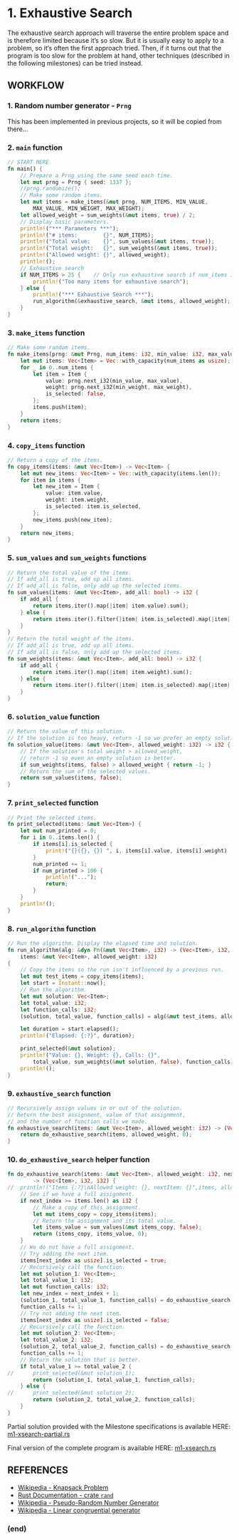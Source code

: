 # 1. Exhaustive Search
The exhaustive search approach will traverse the entire problem space and is therefore limited because it’s so slow. But it is usually easy to apply to a problem, so it’s often the first approach tried. Then, if it turns out that the program is too slow for the problem at hand, other techniques (described in the following milestones) can be tried instead.
## WORKFLOW
### 1. Random number generator - `Prng`
This has been implemented in previous projects, so it will be copied from there...
### 2. `main` function
``` rust
// START HERE
fn main() {
    // Prepare a Prng using the same seed each time.
    let mut prng = Prng { seed: 1337 };
    //prng.randomize();
    // Make some random items.
    let mut items = make_items(&mut prng, NUM_ITEMS, MIN_VALUE,
        MAX_VALUE, MIN_WEIGHT, MAX_WEIGHT);
    let allowed_weight = sum_weights(&mut items, true) / 2;
    // Display basic parameters.
    println!("*** Parameters ***");
    println!("# items:        {}", NUM_ITEMS);
    println!("Total value:    {}", sum_values(&mut items, true));
    println!("Total weight:   {}", sum_weights(&mut items, true));
    println!("Allowed weight: {}", allowed_weight);
    println!();
    // Exhaustive search
    if NUM_ITEMS > 25 {    // Only run exhaustive search if num_items is small enough.
        println!("Too many items for exhaustive search");
    } else {
        println!("*** Exhaustive Search ***");
        run_algorithm(&exhaustive_search, &mut items, allowed_weight);
    }
}
```
### 3. `make_items` function
``` rust
// Make some random items.
fn make_items(prng: &mut Prng, num_items: i32, min_value: i32, max_value: i32, min_weight: i32, max_weight: i32) -> Vec<Item> {
    let mut items: Vec<Item> = Vec::with_capacity(num_items as usize);
    for _ in 0..num_items {
        let item = Item {
            value: prng.next_i32(min_value, max_value),
            weight: prng.next_i32(min_weight, max_weight),
            is_selected: false,
        };
        items.push(item);
    }
    return items;
}
```
### 4. `copy_items` function
``` rust
// Return a copy of the items.
fn copy_items(items: &mut Vec<Item>) -> Vec<Item> {
    let mut new_items: Vec<Item> = Vec::with_capacity(items.len());
    for item in items {
        let new_item = Item {
            value: item.value,
            weight: item.weight,
            is_selected: item.is_selected,
        };
        new_items.push(new_item);
    }
    return new_items;
}
```
### 5. `sum_values` and `sum_weights` functions
``` rust
// Return the total value of the items.
// If add_all is true, add up all items.
// If add_all is false, only add up the selected items.
fn sum_values(items: &mut Vec<Item>, add_all: bool) -> i32 {
    if add_all {
        return items.iter().map(|item| item.value).sum();
    } else {
        return items.iter().filter(|item| item.is_selected).map(|item| item.value).sum();
    }
}
// Return the total weight of the items.
// If add_all is true, add up all items.
// If add_all is false, only add up the selected items.
fn sum_weights(items: &mut Vec<Item>, add_all: bool) -> i32 {
    if add_all {
        return items.iter().map(|item| item.weight).sum();
    } else {
        return items.iter().filter(|item| item.is_selected).map(|item| item.weight).sum();
    }
}
```
### 6. `solution_value` function
``` rust
// Return the value of this solution.
// If the solution is too heavy, return -1 so we prefer an empty solution.
fn solution_value(items: &mut Vec<Item>, allowed_weight: i32) -> i32 {
    // If the solution's total weight > allowed_weight,
    // return -1 so even an empty solution is better.
    if sum_weights(items, false) > allowed_weight { return -1; }
    // Return the sum of the selected values.
    return sum_values(items, false);
}
```
### 7. `print_selected` function
``` rust
// Print the selected items.
fn print_selected(items: &mut Vec<Item>) {
    let mut num_printed = 0;
    for i in 0..items.len() {
        if items[i].is_selected {
            print!("{}({}, {}) ", i, items[i].value, items[i].weight)
        }
        num_printed += 1;
        if num_printed > 100 {
            println!("...");
            return;
        }
    }
    println!();
}
```
### 8. `run_algorithm` function
``` rust
// Run the algorithm. Display the elapsed time and solution.
fn run_algorithm(alg: &dyn Fn(&mut Vec<Item>, i32) -> (Vec<Item>, i32, i32),
    items: &mut Vec<Item>, allowed_weight: i32)
{
    // Copy the items so the run isn't influenced by a previous run.
    let mut test_items = copy_items(items);
    let start = Instant::now();
    // Run the algorithm.
    let mut solution: Vec<Item>;
    let total_value: i32;
    let function_calls: i32;
    (solution, total_value, function_calls) = alg(&mut test_items, allowed_weight);

    let duration = start.elapsed();
    println!("Elapsed: {:?}", duration);

    print_selected(&mut solution);
    println!("Value: {}, Weight: {}, Calls: {}",
        total_value, sum_weights(&mut solution, false), function_calls);
    println!();
}
```
### 9. `exhaustive_search` function
``` rust
// Recursively assign values in or out of the solution.
// Return the best assignment, value of that assignment,
// and the number of function calls we made.
fn exhaustive_search(items: &mut Vec<Item>, allowed_weight: i32) -> (Vec<Item>, i32, i32) {
    return do_exhaustive_search(items, allowed_weight, 0);
}
```
### 10. `do_exhaustive_search` helper function
``` rust
fn do_exhaustive_search(items: &mut Vec<Item>, allowed_weight: i32, next_index: i32)
        -> (Vec<Item>, i32, i32) {
//	println!("Items {:?}\nAllowed weight: {}, nextItem: {}",items, allowed_weight, next_index);
    // See if we have a full assignment.
    if next_index >= items.len() as i32 {
        // Make a copy of this assignment.
        let mut items_copy = copy_items(items);
        // Return the assignment and its total value.
        let items_value = sum_values(&mut items_copy, false);
        return (items_copy, items_value, 0);
    }
    // We do not have a full assignment.
    // Try adding the next item.
    items[next_index as usize].is_selected = true;
    // Recursively call the function.
	let mut solution_1: Vec<Item>;
    let total_value_1: i32;
    let mut function_calls: i32;
    let new_index = next_index + 1;
    (solution_1, total_value_1, function_calls) = do_exhaustive_search(items, allowed_weight, new_index);
	function_calls += 1;
    // Try not adding the next item.
    items[next_index as usize].is_selected = false;    
    // Recursively call the function.
	let mut solution_2: Vec<Item>;
    let total_value_2: i32;
    (solution_2, total_value_2, function_calls) = do_exhaustive_search(items, allowed_weight, new_index);
	function_calls += 1;
    // Return the solution that is better.
    if total_value_1 >= total_value_2 {
//		print_selected(&mut solution_1);
        return (solution_1, total_value_1, function_calls);
    } else {
//		print_selected(&mut solution_2);
        return (solution_2, total_value_2, function_calls);
    }
}
```


Partial solution provided with the Milestone specifications is available HERE: [m1-xsearch-partial.rs](m1-xsearch-partial.rs.md)

Final version of the complete program is available HERE: [m1-xsearch.rs](m1-xsearch.rs.md)

## REFERENCES
* [Wikipedia - Knapsack Problem](https://en.wikipedia.org/wiki/Knapsack_problem)
* [Rust Documentation - crate `rand`](https://docs.rs/rand/latest/rand)
* [Wikipedia - Pseudo-Random Number Generator](https://en.wikipedia.org/wiki/Pseudorandom_number_generator)
* [Wikipedia - Linear congruential generator](https://en.wikipedia.org/wiki/Linear_congruential_generator)


### (end)
